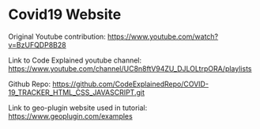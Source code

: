 # Covid19 Website


Original Youtube contribution:
https://www.youtube.com/watch?v=BzUFQDP8B28

Link to Code Explained youtube channel:
https://www.youtube.com/channel/UC8n8ftV94ZU_DJLOLtrpORA/playlists

Github Repo: https://github.com/CodeExplainedRepo/COVID-19_TRACKER_HTML_CSS_JAVASCRIPT.git

Link to geo-plugin website used in tutorial:
https://www.geoplugin.com/examples
